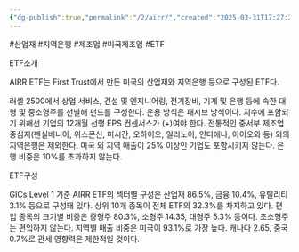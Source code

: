 ```yaml
---
{"dg-publish":true,"permalink":"/2/airr/","created":"2025-03-31T17:27:24.175+09:00","updated":"2025-07-29T21:37:04.271+09:00"}
---
```


#산업재 #지역은행 #제조업 #미국제조업 #ETF 


ETF소개

AIRR ETF는 First Trust에서 만든 미국의 산업재와 지역은행 등으로 구성된 ETF다. 

러셀 2500에서 상업 서비스, 건설 및 엔지니어링, 전기장비, 기계 및 은행 등에 속한 대형 및 중소형주를 선별해 펀드를 구성한다. 운용 방식은 패시브 방식이다. 지수에 포함되기 위해선 기업의
12개월 선행 EPS 컨센서스가 (+)여야 한다. 전통적인 중서부 제조업 중심지(펜실베니아, 위스콘신, 미시간, 오하이오, 일리노이, 인디애나, 아이오와 등) 외의 지역은행은 제외한다. 미국 외 지역 매출이 25% 이상인 기업도 포함시키지 않는다. 은행 비중은 10%를 초과하지 않는다.


ETF구성

GICs Level 1 기준 AIRR ETF의 섹터별 구성은 산업재 86.5%, 금융
10.4%, 유틸리티 3.1% 등으로 구성돼 있다. 상위 10개 종목이 전체 ETF의 32.3%를 차지하고 있다. 편입 종목의 크기별 비중은 중형주 80.3%, 소형주 14.35, 대형주 5.3% 등이다. 초소형주는 편입하지 않는다. 지역별 매출 비중은 미국이 93.1%로 가장 높다. 캐나다 2.65, 중국 0.7%로 관세 영향력은 제한적일 것이다.